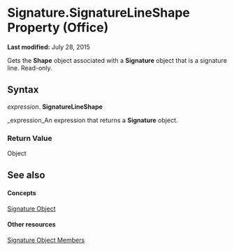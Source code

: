 
# Signature.SignatureLineShape Property (Office)

 **Last modified:** July 28, 2015

Gets the  **Shape** object associated with a **Signature** object that is a signature line. Read-only.

## Syntax

 _expression_. **SignatureLineShape**

 _expression_An expression that returns a  **Signature** object.


### Return Value

Object


## See also


#### Concepts


 [Signature Object](574d246b-95cd-e4da-081b-4540387662a0.md)
#### Other resources


 [Signature Object Members](1054db23-fe1c-f81f-e44b-d8c2c82ca7fa.md)
